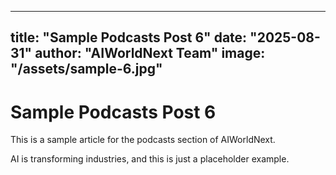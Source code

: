 
---
title: "Sample Podcasts Post 6"
date: "2025-08-31"
author: "AIWorldNext Team"
image: "/assets/sample-6.jpg"
---

# Sample Podcasts Post 6

This is a sample article for the podcasts section of AIWorldNext.

AI is transforming industries, and this is just a placeholder example.
